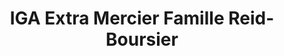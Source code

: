 ---
title: "IGA Extra Mercier Famille Reid-Boursier"
url: /mercier/iga-extra-mercier-famille-reid-boursier/
shop: supermarket
---